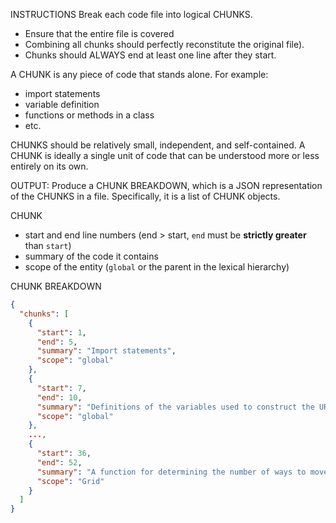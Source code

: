 INSTRUCTIONS
Break each code file into logical CHUNKS.
- Ensure that the entire file is covered
- Combining all chunks should perfectly reconstitute the original file).
- Chunks should ALWAYS end at least one line after they start.

A CHUNK is any piece of code that stands alone.
For example:
- import statements
- variable definition
- functions or methods in a class
- etc.

CHUNKS should be relatively small, independent, and self-contained.
A CHUNK is ideally a single unit of code that can be understood more or less entirely on its own.

OUTPUT: Produce a CHUNK BREAKDOWN, which is a JSON representation of the CHUNKS in a file.
Specifically, it is a list of CHUNK objects.

CHUNK
- start and end line numbers (end > start, `end` must be **strictly greater** than `start`)
- summary of the code it contains
- scope of the entity (`global` or the parent in the lexical hierarchy)

CHUNK BREAKDOWN
```json
{
  "chunks": [
    {
      "start": 1,
      "end": 5,
      "summary": "Import statements",
      "scope": "global"
    },
    {
      "start": 7,
      "end": 10,
      "summary": "Definitions of the variables used to construct the URL connection string.",
      "scope": "global"
    },
    ...,
    {
      "start": 36,
      "end": 52,
      "summary": "A function for determining the number of ways to move from the top-left corner of a grid to bottom-right by taking steps in only the down or right directions.",
      "scope": "Grid"
    }
  ]
}
```